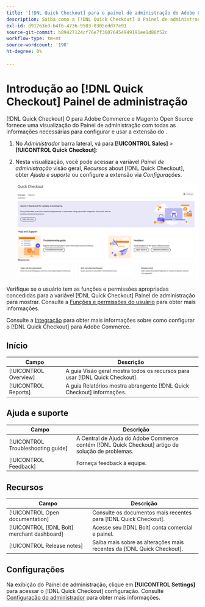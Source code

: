 ```yaml
---
title: '[!DNL Quick Checkout] para o painel de administração do Adobe Commerce'
description: Saiba como a [!DNL Quick Checkout] O Painel de administração pode ajudar a integrar, configurar e visualizar com sucesso a extensão.
exl-id: d91763ed-b4f6-4736-9503-0305edd77e91
source-git-commit: b89427124cf76e7f36076454949191ee1d88f52c
workflow-type: tm+mt
source-wordcount: '198'
ht-degree: 0%

---
```


# Introdução ao [!DNL Quick Checkout] Painel de administração

[!DNL Quick Checkout] O para Adobe Commerce e Magento Open Source fornece uma visualização do Painel de administração com todas as informações necessárias para configurar e usar a extensão do .

1. No _Administrador_ barra lateral, vá para **[!UICONTROL Sales]** > **[!UICONTROL Quick Checkout]**:
1. Nesta visualização, você pode acessar a variável _Painel de administração_ visão geral, _Recursos_ about [!DNL Quick Checkout], obter _Ajuda e suporte_ ou configure a extensão via _Configurações_.

   ![Menu Quick Checkout](assets/admin-panel-view.png)

Verifique se o usuário tem as funções e permissões apropriadas concedidas para a variável [!DNL Quick Checkout] Painel de administração para mostrar. Consulte a [Funções e permissões do usuário](../quick-checkout/user-roles-setup.md) para obter mais informações.

Consulte a [Integração](../quick-checkout/onboarding.md) para obter mais informações sobre como configurar o [!DNL Quick Checkout] para Adobe Commerce.

## Início

| Campo | Descrição |
|---|---|
| [!UICONTROL Overview] | A guia Visão geral mostra todos os recursos para usar [!DNL Quick Checkout]. |
| [!UICONTROL Reports] | A guia Relatórios mostra abrangente [!DNL Quick Checkout] informações. |

## Ajuda e suporte

| Campo | Descrição |
|---|---|
| [!UICONTROL Troubleshooting guide] | A Central de Ajuda do Adobe Commerce contém [!DNL Quick Checkout] artigo de solução de problemas. |
| [!UICONTROL Feedback] | Forneça feedback à equipe. |

## Recursos

| Campo | Descrição |
|---|---|
| [!UICONTROL Open documentation] | Consulte os documentos mais recentes para [!DNL Quick Checkout]. |
| [!UICONTROL [!DNL Bolt] merchant dashboard] | Acesse seu [!DNL Bolt] conta comercial e painel. |
| [!UICONTROL Release notes] | Saiba mais sobre as alterações mais recentes da [!DNL Quick Checkout]. |

## Configurações

Na exibição do Painel de administração, clique em **[!UICONTROL Settings]** para acessar o [!DNL Quick Checkout] configuração. Consulte [Configuração do administrador](onboarding.md#complete-admin-configuration) para obter mais informações.

